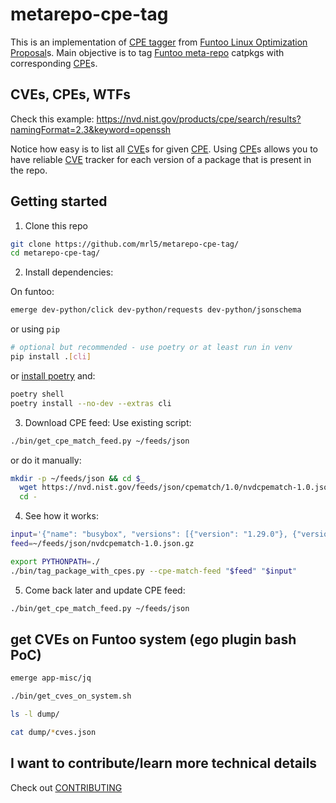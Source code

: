 # metarepo-cpe-tag
This is an implementation of [CPE tagger] from [Funtoo Linux Optimization Proposal]s.
Main objective is to tag [Funtoo meta-repo] catpkgs with corresponding
[CPE]s.


## CVEs, CPEs, WTFs
Check this example: https://nvd.nist.gov/products/cpe/search/results?namingFormat=2.3&keyword=openssh

Notice how easy is to list all [CVE]s for given [CPE]. Using [CPE]s allows you to
have reliable [CVE] tracker for each version of a package that is present in the
repo.


## Getting started

1. Clone this repo
```bash
git clone https://github.com/mrl5/metarepo-cpe-tag/
cd metarepo-cpe-tag/
```

2. Install dependencies:

On funtoo:
```bash
emerge dev-python/click dev-python/requests dev-python/jsonschema
```
or using `pip`
```bash
# optional but recommended - use poetry or at least run in venv
pip install .[cli]
```
or [install
poetry](https://python-poetry.org/docs/master/#installing-with-the-official-installer)
and:
```bash
poetry shell
poetry install --no-dev --extras cli
```

3. Download CPE feed:
Use existing script:
```bash
./bin/get_cpe_match_feed.py ~/feeds/json
```
or do it manually:
```bash
mkdir -p ~/feeds/json && cd $_
  wget https://nvd.nist.gov/feeds/json/cpematch/1.0/nvdcpematch-1.0.json.gz &&
  cd -
```

4. See how it works:
```bash
input='{"name": "busybox", "versions": [{"version": "1.29.0"}, {"version": "1.29.3"}, {"version": "1.30.1"}, {"version": "1.31.0"}, {"version": "9999"}]}'
feed=~/feeds/json/nvdcpematch-1.0.json.gz

export PYTHONPATH=./
./bin/tag_package_with_cpes.py --cpe-match-feed "$feed" "$input"
```

5. Come back later and update CPE feed:
```bash
./bin/get_cpe_match_feed.py ~/feeds/json
```

## get CVEs on Funtoo system (ego plugin bash PoC)
```bash
emerge app-misc/jq

./bin/get_cves_on_system.sh

ls -l dump/

cat dump/*cves.json
```


## I want to contribute/learn more technical details
Check out [CONTRIBUTING](CONTRIBUTING.md)


[Funtoo meta-repo]: https://github.com/funtoo/meta-repo
[CVE]: https://nvd.nist.gov/vuln
[CPE]: https://nvd.nist.gov/products/cpe
[CPE tagger]: https://www.funtoo.org/FLOP:CPE_tagger
[Funtoo Linux Optimization Proposal]: https://www.funtoo.org/Category:FLOP
